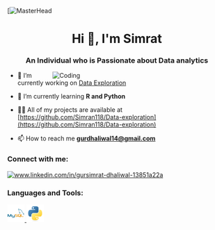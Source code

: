 [![MasterHead](https://www.insightdata.co.uk/wp-content/uploads/2019/01/BannereDark.png)
<h1 align="center">Hi 👋, I'm Simrat</h1>
<h3 align="center">An Individual who is Passionate about Data analytics</h3>
<img align="right" alt="Coding" width="400" src="https://visme.co/blog/wp-content/uploads/2020/06/animated-interactive-infographics-header-wide.gif">


- 🔭 I’m currently working on [Data Exploration](https://github.com/Simran118/Data-exploration)

- 🌱 I’m currently learning **R and Python**

- 👨‍💻 All of my projects are available at [https://github.com/Simran118/Data-exploration](https://github.com/Simran118/Data-exploration)

- 📫 How to reach me **gurdhaliwal14@gmail.com**

<h3 align="left">Connect with me:</h3>
<p align="left">
<a href="https://linkedin.com/in/www.linkedin.com/in/gursimrat-dhaliwal-13851a22a" target="blank"><img align="center" src="https://raw.githubusercontent.com/rahuldkjain/github-profile-readme-generator/master/src/images/icons/Social/linked-in-alt.svg" alt="www.linkedin.com/in/gursimrat-dhaliwal-13851a22a" height="30" width="40" /></a>
</p>

<h3 align="left">Languages and Tools:</h3>
<p align="left"> <a href="https://www.mysql.com/" target="_blank" rel="noreferrer"> <img src="https://raw.githubusercontent.com/devicons/devicon/master/icons/mysql/mysql-original-wordmark.svg" alt="mysql" width="40" height="40"/> </a> <a href="https://www.python.org" target="_blank" rel="noreferrer"> <img src="https://raw.githubusercontent.com/devicons/devicon/master/icons/python/python-original.svg" alt="python" width="40" height="40"/> </a> </p>

